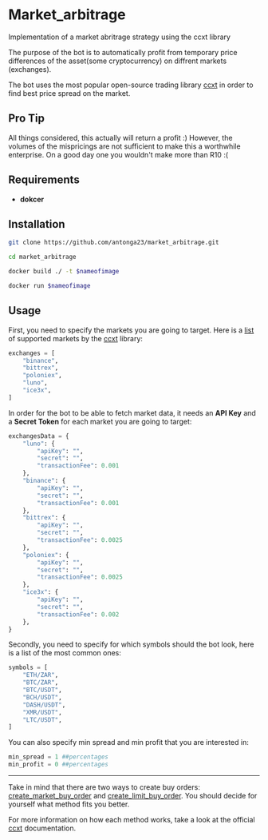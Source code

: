 # Market_arbitrage
Implementation of a market abritrage strategy using the ccxt library

The purpose of the bot is to automatically profit from temporary price differences of the asset(some cryptocurrency) on diffrent markets (exchanges).

The bot uses the most popular open-source trading library [ccxt](https://github.com/ccxt/ccxt) in order to find best price spread on the market.

## Pro Tip
All things considered, this actually will return a profit :) However, the volumes of the mispricings are not sufficient to make this a worthwhile enterprise. On a good day one you wouldn't make more than R10 :(

## Requirements

* **dokcer**

## Installation

```bash
git clone https://github.com/antonga23/market_arbitrage.git

cd market_arbitrage

docker build ./ -t $nameofimage

docker run $nameofimage
```

## Usage

First, you need to specify the markets you are going to target. Here is a [list](https://github.com/ccxt/ccxt#supported-cryptocurrency-exchange-markets) of supported markets by the [ccxt](https://github.com/ccxt/ccxt/wiki) library:

```python
exchanges = [
    "binance",
    "bittrex",
    "poloniex",
    "luno",
    "ice3x",
]
```

In order for the bot to be able to fetch market data, it needs an **API Key** and a **Secret Token** for each market you are going to target:

```python
exchangesData = {
    "luno": {
        "apiKey": "",
        "secret": "",
        "transactionFee": 0.001
    },
    "binance": {
        "apiKey": "",
        "secret": "",
        "transactionFee": 0.001
    },
    "bittrex": {
        "apiKey": "",
        "secret": "",
        "transactionFee": 0.0025
    },
    "poloniex": {
        "apiKey": "",
        "secret": "",
        "transactionFee": 0.0025
    },
    "ice3x": {
        "apiKey": "",
        "secret": "",
        "transactionFee": 0.002
    },
}
```

Secondly, you need to specify for which symbols should the bot look, here is a list of the most common ones:

```python
symbols = [
    "ETH/ZAR",
    "BTC/ZAR",
    "BTC/USDT",
    "BCH/USDT",
    "DASH/USDT",
    "XMR/USDT",
    "LTC/USDT",
]
```

You can also specify min spread and min profit that you are interested in:

```python
min_spread = 1 ##percentages
min_profit = 0 ##percentages
```

---

Take in mind that there are two ways to create buy orders: [create_market_buy_order](https://github.com/ccxt/ccxt/wiki/Manual#market-orders) and [create_limit_buy_order](https://github.com/ccxt/ccxt/wiki/Manual#limit-orders). You should decide for yourself what method fits you better.

For more information on how each method works, take a look at the official [ccxt](https://github.com/ccxt/ccxt/wiki) documentation.
